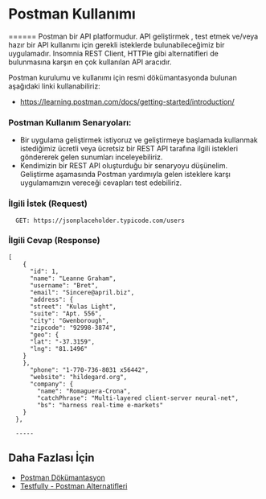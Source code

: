 # Postman Kullanımı
======
Postman bir API platformudur. API geliştirmek , test etmek ve/veya hazır bir API kullanımı için gerekli isteklerde bulunabileceğimiz bir uygulamadır. Insomnia REST Client, HTTPie
gibi alternatifleri de bulunmasına karşın en çok kullanılan API aracıdır.

Postman kurulumu ve kullanımı için resmi dökümantasyonda bulunan aşağıdaki linki kullanabiliriz:
- https://learning.postman.com/docs/getting-started/introduction/

### Postman Kullanım Senaryoları:
- Bir uygulama geliştirmek istiyoruz ve geliştirmeye başlamada kullanmak istediğimiz ücretli veya ücretsiz bir REST API tarafına ilgili istekleri göndererek gelen
sunumları inceleyebiliriz.
- Kendimizin bir REST API oluşturduğu bir senaryoyu düşünelim. Geliştirme aşamasında Postman yardımıyla gelen isteklere karşı uygulamamızın vereceği cevapları test edebiliriz.

### İlgili İstek (Request)

```
  GET: https://jsonplaceholder.typicode.com/users
```

### İlgili Cevap (Response)

```
[
    {
      "id": 1,
      "name": "Leanne Graham",
      "username": "Bret",
      "email": "Sincere@april.biz",
      "address": {
      "street": "Kulas Light",
      "suite": "Apt. 556",
      "city": "Gwenborough",
      "zipcode": "92998-3874",
      "geo": {
      "lat": "-37.3159",
      "lng": "81.1496"
    }
    },
      "phone": "1-770-736-8031 x56442",
      "website": "hildegard.org",
      "company": {
        "name": "Romaguera-Crona",
        "catchPhrase": "Multi-layered client-server neural-net",
        "bs": "harness real-time e-markets"
    }
  },
  
  -----
```

## Daha Fazlası İçin
- [Postman Dökümantasyon](https://learning.postman.com/docs/getting-started/introduction/)
- [Testfully - Postman Alternatifleri](https://testfully.io/blog/top-5-postman-alternatives/)

